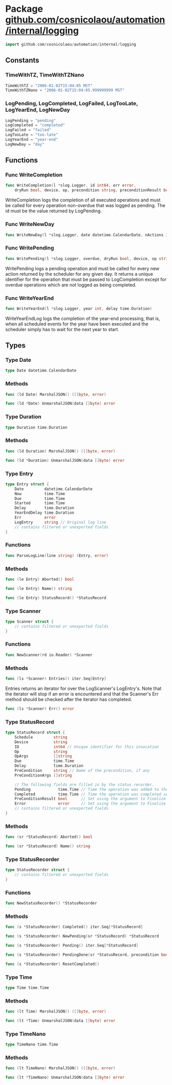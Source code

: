 # Package [github.com/cosnicolaou/automation/internal/logging](https://pkg.go.dev/github.com/cosnicolaou/automation/internal/logging?tab=doc)

```go
import github.com/cosnicolaou/automation/internal/logging
```


## Constants
### TimeWithTZ, TimeWithTZNano
```go
TimeWithTZ = "2006-01-02T15:04:05 MST"
TimeWithTZNano = "2006-01-02T15:04:05.999999999 MST"

```

### LogPending, LogCompleted, LogFailed, LogTooLate, LogYearEnd, LogNewDay
```go
LogPending = "pending"
LogCompleted = "completed"
LogFailed = "failed"
LogTooLate = "too-late"
LogYearEnd = "year-end"
LogNewDay = "day"

```



## Functions
### Func WriteCompletion
```go
func WriteCompletion(l *slog.Logger, id int64, err error,
	dryRun bool, device, op, precondition string, preconditionResult bool, started, now, dueAt time.Time, delay time.Duration)
```
WriteCompletion logs the completion of all executed operations and must
be called for every operation non-overdue that was logged as pending.
The id must be the value returned by LogPending.

### Func WriteNewDay
```go
func WriteNewDay(l *slog.Logger, date datetime.CalendarDate, nActions int)
```

### Func WritePending
```go
func WritePending(l *slog.Logger, overdue, dryRun bool, device, op string, args []string, precondition string, preArgs []string, now, dueAt time.Time, delay time.Duration) int64
```
WritePending logs a pending operation and must be called for every new
action returned by the scheduler for any given day. It returns a unique
identifier for the operation that must be passed to LogCompletion except for
overdue operations which are not logged as being completed.

### Func WriteYearEnd
```go
func WriteYearEnd(l *slog.Logger, year int, delay time.Duration)
```
WriteYearEndLog logs the completion of the year-end processing, that is,
when all scheduled events for the year have been executed and the scheduler
simply has to wait for the next year to start.



## Types
### Type Date
```go
type Date datetime.CalendarDate
```

### Methods

```go
func (ld Date) MarshalJSON() ([]byte, error)
```


```go
func (ld *Date) UnmarshalJSON(data []byte) error
```




### Type Duration
```go
type Duration time.Duration
```

### Methods

```go
func (ld Duration) MarshalJSON() ([]byte, error)
```


```go
func (ld *Duration) UnmarshalJSON(data []byte) error
```




### Type Entry
```go
type Entry struct {
	Date         datetime.CalendarDate
	Now          time.Time
	Due          time.Time
	Started      time.Time
	Delay        time.Duration
	YearEndDelay time.Duration
	Err          error
	LogEntry     string // Original log line
	// contains filtered or unexported fields
}
```

### Functions

```go
func ParseLogLine(line string) (Entry, error)
```



### Methods

```go
func (le Entry) Aborted() bool
```


```go
func (le Entry) Name() string
```


```go
func (le Entry) StatusRecord() *StatusRecord
```




### Type Scanner
```go
type Scanner struct {
	// contains filtered or unexported fields
}
```

### Functions

```go
func NewScanner(rd io.Reader) *Scanner
```



### Methods

```go
func (ls *Scanner) Entries() iter.Seq[Entry]
```
Entries returns an iterator for over the LogScanner's LogEntry's. Note that
the iterator will stop if an error is encountered and that the Scanner's Err
method should be checked after the iterator has completed.


```go
func (ls *Scanner) Err() error
```




### Type StatusRecord
```go
type StatusRecord struct {
	Schedule         string
	Device           string
	ID               int64 // Unique identifier for this invocation
	Op               string
	OpArgs           []string
	Due              time.Time
	Delay            time.Duration
	PreCondition     string // Name of the precondition, if any
	PreConditionArgs []string

	// The following fields are filled in by the status recorder.
	Pending            time.Time // Time the operation was added to the pending list, set by NewPending
	Completed          time.Time // Time the operation was completed set by Finalize
	PreConditionResult bool      // Set using the argument to Finalize
	Error              error     // Set using the argument to Finalize
	// contains filtered or unexported fields
}
```

### Methods

```go
func (sr *StatusRecord) Aborted() bool
```


```go
func (sr *StatusRecord) Name() string
```




### Type StatusRecorder
```go
type StatusRecorder struct {
	// contains filtered or unexported fields
}
```

### Functions

```go
func NewStatusRecorder() *StatusRecorder
```



### Methods

```go
func (s *StatusRecorder) Completed() iter.Seq[*StatusRecord]
```


```go
func (s *StatusRecorder) NewPending(sr *StatusRecord) *StatusRecord
```


```go
func (s *StatusRecorder) Pending() iter.Seq[*StatusRecord]
```


```go
func (s *StatusRecorder) PendingDone(sr *StatusRecord, precondition bool, err error)
```


```go
func (s *StatusRecorder) ResetCompleted()
```




### Type Time
```go
type Time time.Time
```

### Methods

```go
func (lt Time) MarshalJSON() ([]byte, error)
```


```go
func (lt *Time) UnmarshalJSON(data []byte) error
```




### Type TimeNano
```go
type TimeNano time.Time
```

### Methods

```go
func (lt TimeNano) MarshalJSON() ([]byte, error)
```


```go
func (lt *TimeNano) UnmarshalJSON(data []byte) error
```







